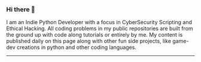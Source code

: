 ### Hi there 👋

<!--
**ChristianTStu/ChristianTStu** is a ✨ _special_ ✨ repository because its `README.md` (this file) appears on your GitHub profile.

Here are some ideas to get you started:

- 🔭 I’m currently working on ...
- 🌱 I’m currently learning ...
- 👯 I’m looking to collaborate on ...
- 🤔 I’m looking for help with ...
- 💬 Ask me about ...
- 📫 How to reach me: ...
- 😄 Pronouns: ...
- ⚡ Fun fact: ...
-->

I am an Indie Python Developer with a focus in CyberSecurity Scripting and Ethical Hacking. All coding problems in my public repositories are built from the ground up with code along tutorials or entirely by me. My content is published daily on this page along with other fun side projects, like game-dev creations in python and other coding languages. 

---
